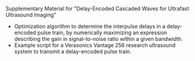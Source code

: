 Supplementary Material for "Delay-Encoded Cascaded Waves for Ultrafast Ultrasound Imaging"

- Optimization algorithm to determine the interpulse delays in a delay-encoded pulse train, by numerically maximizing an expression describing the gain in signal-to-noise ratio within a given bandwidth.
- Example script for a Verasonics Vantage 256 research ultrasound system to transmit a delay-encoded pulse train.
